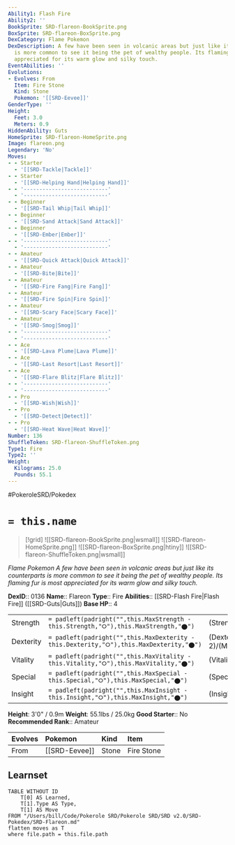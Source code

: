 ```yaml
---
Ability1: Flash Fire
Ability2: ''
BookSprite: SRD-flareon-BookSprite.png
BoxSprite: SRD-flareon-BoxSprite.png
DexCategory: Flame Pokemon
DexDescription: A few have been seen in volcanic areas but just like its counterparts
  is more common to see it being the pet of wealthy people. Its flaming fur is most
  appreciated for its warm glow and silky touch.
EventAbilities: ''
Evolutions:
- Evolves: From
  Item: Fire Stone
  Kind: Stone
  Pokemon: '[[SRD-Eevee]]'
GenderType: ''
Height:
  Feet: 3.0
  Meters: 0.9
HiddenAbility: Guts
HomeSprite: SRD-flareon-HomeSprite.png
Image: flareon.png
Legendary: 'No'
Moves:
- - Starter
  - '[[SRD-Tackle|Tackle]]'
- - Starter
  - '[[SRD-Helping Hand|Helping Hand]]'
- - '---------------------------'
  - '---------------------------'
- - Beginner
  - '[[SRD-Tail Whip|Tail Whip]]'
- - Beginner
  - '[[SRD-Sand Attack|Sand Attack]]'
- - Beginner
  - '[[SRD-Ember|Ember]]'
- - '---------------------------'
  - '---------------------------'
- - Amateur
  - '[[SRD-Quick Attack|Quick Attack]]'
- - Amateur
  - '[[SRD-Bite|Bite]]'
- - Amateur
  - '[[SRD-Fire Fang|Fire Fang]]'
- - Amateur
  - '[[SRD-Fire Spin|Fire Spin]]'
- - Amateur
  - '[[SRD-Scary Face|Scary Face]]'
- - Amateur
  - '[[SRD-Smog|Smog]]'
- - '---------------------------'
  - '---------------------------'
- - Ace
  - '[[SRD-Lava Plume|Lava Plume]]'
- - Ace
  - '[[SRD-Last Resort|Last Resort]]'
- - Ace
  - '[[SRD-Flare Blitz|Flare Blitz]]'
- - '---------------------------'
  - '---------------------------'
- - Pro
  - '[[SRD-Wish|Wish]]'
- - Pro
  - '[[SRD-Detect|Detect]]'
- - Pro
  - '[[SRD-Heat Wave|Heat Wave]]'
Number: 136
ShuffleToken: SRD-flareon-ShuffleToken.png
Type1: Fire
Type2: ''
Weight:
  Kilograms: 25.0
  Pounds: 55.1
---
```


#PokeroleSRD/Pokedex

# `= this.name`

> [!grid]
> ![[SRD-flareon-BookSprite.png|wsmall]]
> ![[SRD-flareon-HomeSprite.png]]
> ![[SRD-flareon-BoxSprite.png|htiny]]
> ![[SRD-flareon-ShuffleToken.png|wsmall]]


*Flame Pokemon*
*A few have been seen in volcanic areas but just like its counterparts is more common to see it being the pet of wealthy people. Its flaming fur is most appreciated for its warm glow and silky touch.*

**DexID**:: 0136
**Name**:: Flareon
**Type**:: Fire
**Abilities**:: [[SRD-Flash Fire|Flash Fire]] ([[SRD-Guts|Guts]])
**Base HP**:: 4

|           |                                                                                        |                                          |
| --------- | -------------------------------------------------------------------------------------- | ---------------------------------------- |
| Strength  | `= padleft(padright("",this.MaxStrength - this.Strength,"⭘"),this.MaxStrength,"⬤")`    | (Strength::3)/(MaxStrength::7)   |
| Dexterity | `= padleft(padright("",this.MaxDexterity - this.Dexterity,"⭘"),this.MaxDexterity,"⬤")` | (Dexterity:: 2)/(MaxDexterity::4) |
| Vitality  | `= padleft(padright("",this.MaxVitality - this.Vitality,"⭘"),this.MaxVitality,"⬤")`    | (Vitality::2)/(MaxVitality::4)   |
| Special   | `= padleft(padright("",this.MaxSpecial - this.Special,"⭘"),this.MaxSpecial,"⬤")`       | (Special::3)/(MaxSpecial::6)     |
| Insight   | `= padleft(padright("",this.MaxInsight - this.Insight,"⭘"),this.MaxInsight,"⬤")`       | (Insight::3)/(MaxInsight::6)     |

**Height**: 3'0" / 0.9m
**Weight**: 55.1lbs / 25.0kg
**Good Starter**:: No
**Recommended Rank**:: Amateur

| Evolves   | Pokemon       | Kind   | Item       |
|:----------|:--------------|:-------|:-----------|
| From      | [[SRD-Eevee]] | Stone  | Fire Stone |

## Learnset

```dataview
TABLE WITHOUT ID
    T[0] AS Learned,
    T[1].Type AS Type,
    T[1] AS Move
FROM "/Users/bill/Code/Pokerole SRD/Pokerole SRD/SRD v2.0/SRD-Pokedex/SRD-Flareon.md"
flatten moves as T
where file.path = this.file.path
```
